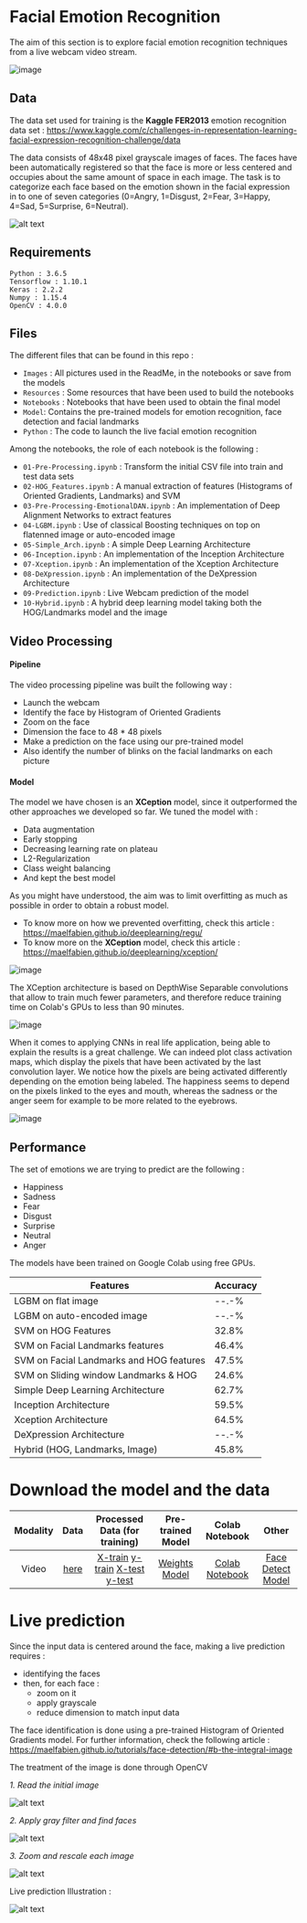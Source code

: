 # Facial Emotion Recognition

The aim of this section is to explore facial emotion recognition techniques from a live webcam video stream.

![image](video_app.png)

## Data

The data set used for training is the **Kaggle FER2013** emotion recognition data set : https://www.kaggle.com/c/challenges-in-representation-learning-facial-expression-recognition-challenge/data

The data consists of 48x48 pixel grayscale images of faces. The faces have been automatically registered so that the face is more or less centered and occupies about the same amount of space in each image. The task is to categorize each face based on the emotion shown in the facial expression in to one of seven categories (0=Angry, 1=Disgust, 2=Fear, 3=Happy, 4=Sad, 5=Surprise, 6=Neutral).

![alt text](Images/Read_Images/bar_plot.png)

## Requirements

```
Python : 3.6.5
Tensorflow : 1.10.1
Keras : 2.2.2
Numpy : 1.15.4
OpenCV : 4.0.0
```

## Files

The different files that can be found in this repo :
- `Images` : All pictures used in the ReadMe, in the notebooks or save from the models
- `Resources` : Some resources that have been used to build the notebooks
- `Notebooks` : Notebooks that have been used to obtain the final model
- `Model`: Contains the pre-trained models for emotion recognition, face detection and facial landmarks
- `Python` : The code to launch the live facial emotion recognition

Among the notebooks, the role of each notebook is the following :
- `01-Pre-Processing.ipynb` : Transform the initial CSV file into train and test data sets
- `02-HOG_Features.ipynb` : A manual extraction of features (Histograms of Oriented Gradients, Landmarks) and SVM
- `03-Pre-Processing-EmotionalDAN.ipynb` : An implementation of Deep Alignment Networks to extract features
- `04-LGBM.ipynb` : Use of classical Boosting techniques on top on flatenned image or auto-encoded image
- `05-Simple_Arch.ipynb` : A simple Deep Learning Architecture
- `06-Inception.ipynb` : An implementation of the Inception Architecture
- `07-Xception.ipynb` : An implementation of the Xception Architecture
- `08-DeXpression.ipynb` : An implementation of the DeXpression Architecture
- `09-Prediction.ipynb` : Live Webcam prediction of the model
- `10-Hybrid.ipynb` : A hybrid deep learning model taking both the HOG/Landmarks model and the image

## Video Processing

#### Pipeline

The video processing pipeline was built the following way :
- Launch the webcam
- Identify the face by Histogram of Oriented Gradients
- Zoom on the face
- Dimension the face to 48 * 48 pixels
- Make a prediction on the face using our pre-trained model
- Also identify the number of blinks on the facial landmarks on each picture

#### Model

The model we have chosen is an **XCeption** model, since it outperformed the other approaches we developed so far. We tuned the model with :
- Data augmentation
- Early stopping
- Decreasing learning rate on plateau
- L2-Regularization
- Class weight balancing
- And kept the best model

As you might have understood, the aim was to limit overfitting as much as possible in order to obtain a robust model.

- To know more on how we prevented overfitting, check this article : https://maelfabien.github.io/deeplearning/regu/
- To know more on the **XCeption** model, check this article : https://maelfabien.github.io/deeplearning/xception/

![image](Images/Read_Images/model_fit.png)

The XCeption architecture is based on DepthWise Separable convolutions that allow to train much fewer parameters, and therefore reduce training time on Colab's GPUs to less than 90 minutes.

![image](Images/Read_Images/video_pipeline2.png)

When it comes to applying CNNs in real life application, being able to explain the results is a great challenge. We can indeed  plot class activation maps, which display the pixels that have been activated by the last convolution layer. We notice how the pixels are being activated differently depending on the emotion being labeled. The happiness seems to depend on the pixels linked to the eyes and mouth, whereas the sadness or the anger seem for example to be more related to the eyebrows.

![image](Images/Read_Images/light.png)

## Performance

The set of emotions we are trying to predict are the following :
- Happiness
- Sadness
- Fear
- Disgust
- Surprise
- Neutral
- Anger

The models have been trained on Google Colab using free GPUs.

|       Features                          |   Accuracy    |
|-----------------------------------------|---------------|
| LGBM on flat image                      |     --.-%     |
| LGBM on auto-encoded image              |     --.-%     |
| SVM on HOG Features                     |     32.8%     |
| SVM on Facial Landmarks features        |     46.4%     |
| SVM on Facial Landmarks and HOG features|     47.5%     |
| SVM on Sliding window Landmarks & HOG   |     24.6%     |
| Simple Deep Learning Architecture       |     62.7%     |
| Inception Architecture                  |     59.5%     |
| Xception Architecture                   |     64.5%     |
| DeXpression Architecture                |     --.-%     |
| Hybrid (HOG, Landmarks, Image)          |     45.8%     |

# Download the model and the data
| Modality | Data | Processed Data (for training) | Pre-trained Model | Colab Notebook | Other |
|:--------:|:----:|:-----------------------------:|:-----------------:|:--------------:|:-----:|
| Video | [here](https://drive.google.com/file/d/1hWqVdOYNvCuioiDk-CBgMtKOgl05aA--/view?usp=sharing) | [X-train](https://drive.google.com/file/d/14xs-0nZNQuuMdtTOwqcJQm_GZ_rTO8mB/view?usp=sharing) [y-train](https://drive.google.com/file/d/1EX5KkPquwpHD9ZKpTxGhk3_RFmVDD8bf/view?usp=sharing) [X-test](https://drive.google.com/file/d/1TFH3kvGDS0iWjqKYo3lZuIu65I9h0LYr/view?usp=sharing) [y-test](https://drive.google.com/file/d/1HTzGc_J4kTQRFvLIvcMQA3mt6PnyNT53/view?usp=sharing) |  [Weights](https://drive.google.com/file/d/1-L3LnxVXv4vByg_hqxXMZPvjKSQ12Ycs/view?usp=sharing) [Model](https://drive.google.com/file/d/1_dpHN9L6hsQYzTX2zk9K5JF2CZ1FOcZh/view?usp=sharing) | [Colab Notebook](https://colab.research.google.com/drive/1dV1IvYLV24vXGvyzMFNAA18csu8btV2-) | [Face Detect Model](https://drive.google.com/file/d/18YMrAStwXbN-aPZ45ylNrdAXQQPJx0Hd/view?usp=sharing) |

# Live prediction

Since the input data is centered around the face, making a live prediction requires :
- identifying the faces
- then, for each face :
  - zoom on it
  - apply grayscale
  - reduce dimension to match input data

The face identification is done using a pre-trained Histogram of Oriented Gradients model. For further information, check the following article :
https://maelfabien.github.io/tutorials/face-detection/#b-the-integral-image

The treatment of the image is done through OpenCV

*1. Read the initial image*

![alt text](Images/Read_Images/face_1.png)

*2. Apply gray filter and find faces*

![alt text](Images/Read_Images/face_2.png)

*3. Zoom and rescale each image*

![alt text](Images/Read_Images/face_5.png)

Live prediction Illustration :

![alt text](Images/Read_Images/Mon-film-7_1.gif)

